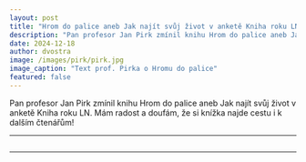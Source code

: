 ```yaml
---
layout: post
title: "Hrom do palice aneb Jak najít svůj život v anketě Kniha roku LN"
description: "Pan profesor Jan Pirk zmínil knihu Hrom do palice aneb Jak najít svůj život v anketě Kniha roku LN."
date: 2024-12-18
author: dvostra
image: /images/pirk/pirk.jpg
image_caption: "Text prof. Pirka o Hromu do palice"
featured: false
---
```


Pan profesor Jan Pirk zmínil knihu Hrom do palice aneb Jak najít svůj život v anketě Kniha roku LN. Mám radost a doufám, že si knížka najde cestu i k dalším čtenářům!

---

<div class="gallery-box">
  <div class="gallery">
    <img src="{{site.baseurl}}/images/pirk/pirk.jpg" loading="lazy" alt="">
  </div>
</div>

---
